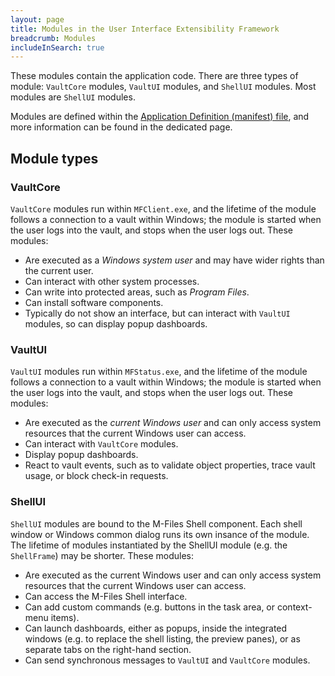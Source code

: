 ```yaml
---
layout: page
title: Modules in the User Interface Extensibility Framework
breadcrumb: Modules
includeInSearch: true
---
```


These modules contain the application code.  There are three types of module: `VaultCore` modules, `VaultUI` modules, and `ShellUI` modules.  Most modules are `ShellUI` modules.

<p class="note">Modules are defined within the <a href="{{ site.baseurl }}/Frameworks/User-Interface-Extensibility-Framework/Structure/">Application Definition (manifest) file</a>, and more information can be found in the dedicated page.</p>

## Module types

### VaultCore

`VaultCore` modules run within `MFClient.exe`, and the lifetime of the module follows a connection to a vault within Windows; the module is started when the user logs into the vault, and stops when the user logs out.  These modules:

  * Are executed as a _Windows system user_ and may have wider rights than the current user.
  * Can interact with other system processes.
  * Can write into protected areas, such as _Program Files_.
  * Can install software components.
  * Typically do not show an interface, but can interact with `VaultUI` modules, so can display popup dashboards.

### VaultUI

`VaultUI` modules run within `MFStatus.exe`, and the lifetime of the module follows a connection to a vault within Windows; the module is started when the user logs into the vault, and stops when the user logs out.  These modules:

  * Are executed as the _current Windows user_ and can only access system resources that the current Windows user can access.
  * Can interact with `VaultCore` modules.
  * Display popup dashboards.
  * React to vault events, such as to validate object properties, trace vault usage, or block check-in requests. 

### ShellUI

`ShellUI` modules are bound to the M-Files Shell component.  Each shell window or Windows common dialog runs its own insance of the module.  The lifetime of modules instantiated by the ShellUI module (e.g. the `ShellFrame`) may be shorter.  These modules:

  * Are executed as the current Windows user and can only access system resources that the current Windows user can access.
  * Can access the M-Files Shell interface.
  * Can add custom commands (e.g. buttons in the task area, or context-menu items).
  * Can launch dashboards, either as popups, inside the integrated windows (e.g. to replace the shell listing, the preview panes), or as separate tabs on the right-hand section.
  * Can send synchronous messages to `VaultUI` and `VaultCore` modules.
